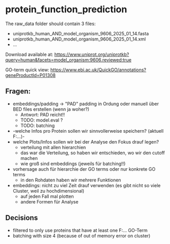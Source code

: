 # protein_function_prediction

The raw_data folder should contain 3 files:
- uniprotkb_human_AND_model_organism_9606_2025_01_14.fasta
- uniprotkb_human_AND_model_organism_9606_2025_01_14.xml
- ...

Download available at: https://www.uniprot.org/uniprotkb?query=human&facets=model_organism:9606,reviewed:true


GO-term quick view: https://www.ebi.ac.uk/QuickGO/annotations?geneProductId=P01308

## Fragen:
- embeddings/padding -> "PAD" padding in Ordung oder manuell über BED files erstellen (wenn ja woher?)
  - Antwort: PAD reicht!!
  - TODO: model.eval ?
  - TODO: batching
- -welche Infos pro Protein sollen wir sinnvollerweise speichern? (aktuell F:...)-
- welche Plots/Infos sollen wir bei der Analyse den Fokus drauf legen?
  - verteilung mit allen hierarchien
  - das war die Verteilung, so haben wir entschieden, wo wir den cutoff machen
  - wie groß sind embeddings (jeweils für batching!!)
- vorhersage auch für hierarchie der GO terms oder nur konkrete GO terms
  - in den Rohdaten haben wir mehrere Funktionen
- embeddings: nicht zu viel Zeit drauf verwenden (es gibt nicht so viele Cluster, weil zu hochdimensional)
  - auf jeden Fall mal plotten
  - andere Formen für Analyse


## Decisions
- filtered to only use proteins that have at least one F:... GO-Term
- batching with size 4 (because of out of memory error on cluster)